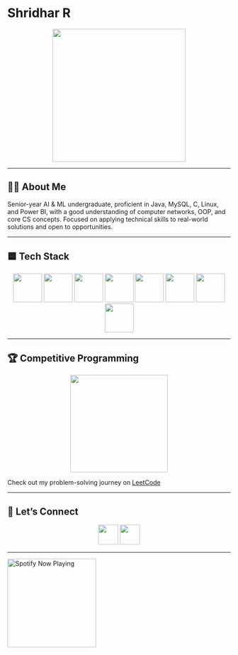 # Shridhar R  

<p align="center">
  <img src="https://media0.giphy.com/media/v1.Y2lkPTc5MGI3NjExdW9oaDJhdjgycGRvbHZsc25jbzZuaGpuZHZtZDNhanNuYW53NjBkaCZlcD12MV9pbnRlcm5hbF9naWZfYnlfaWQmY3Q9Zw/3o6ZtodgtXG3WSYKGs/giphy.gif" width="300"/>
</p>

---

## 👨‍💻 About Me  
Senior-year AI & ML undergraduate, proficient in Java, MySQL, C, Linux, and Power BI, with a good understanding of computer networks, OOP, and core CS concepts. Focused on applying technical skills to real-world solutions and open to opportunities.  

---

## 🟦 Tech Stack  

<p align="center">
  <img src="https://skillicons.dev/icons?i=java" height="65" />
  <img src="https://skillicons.dev/icons?i=mysql" height="65" />
  <img src="https://skillicons.dev/icons?i=c" height="65" />
  <img src="https://skillicons.dev/icons?i=html,css" height="65" />
  <img src="https://skillicons.dev/icons?i=linux" height="65" />
  <img src="https://skillicons.dev/icons?i=figma" height="65" />
  <img src="https://skillicons.dev/icons?i=python" height="65" />
  <img src="https://raw.githubusercontent.com/microsoft/PowerBI-Icons/main/SVG/Power-BI.svg" height="65"/>
</p>

---

<!-- ## 🎵 Now Playing on Spotify  

<p>
  <a href="https://spotify-github-profile.kittinanx.com/api/view?uid=31fonufxiwd6yjpc6mizkgofcqwa&redirect=true">
    <img src="https://spotify-github-profile.kittinanx.com/api/view?uid=31fonufxiwd6yjpc6mizkgofcqwa&cover_image=true&theme=default&show_offline=false&background_color=121212&interchange=false" width="250"/>
  </a>
</p>

--- -->
## 🏆 Competitive Programming  

<p align="center">
  <img src="https://leetcard.jacoblin.cool/sh8fx?theme=dark&font=Karma&ext=contest" height="220" />
</p>

Check out my problem-solving journey on [LeetCode](https://leetcode.com/u/sh8fx/)  

---

## 🤝 Let’s Connect  

<p align="center">
  <a href="mailto:shridhar.al22@bitsathy.ac.in"><img src="https://skillicons.dev/icons?i=gmail" height="45" /></a>
  <a href="https://www.linkedin.com/in/shridhar-r-9aa9a9267/"><img src="https://skillicons.dev/icons?i=linkedin" height="45" /></a>
</p>

---

<a href="https://spotify-github-profile.kittinanx.com/api/view?uid=your_spotify_id&redirect=true">
  <img src="https://spotify-github-profile.kittinanx.com/api/view?uid=your_spotify_id&cover_image=true&theme=default&show_offline=false&background_color=000000&interchange=true&bar_color=53b14f&bar_color_cover=false" 
       alt="Spotify Now Playing" 
       width="200" />
</a>

